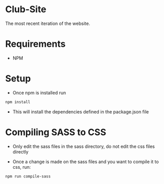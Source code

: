 # Club-Site
The most recent iteration of the website.

# Requirements

 - NPM

# Setup

 - Once npm is installed run

```bash
npm install
```

 - This will install the dependencies defined in the package.json file

# Compiling SASS to CSS

 - Only edit the sass files in the sass directory, do not edit the css files directly

 - Once a change is made on the sass files and you want to compile it to css, run:

```bash
npm run compile-sass
```
